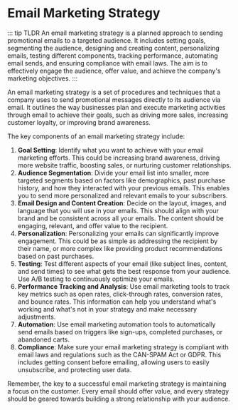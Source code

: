 # Email Marketing Strategy

::: tip TLDR
An email marketing strategy is a planned approach to sending promotional emails to a targeted audience. It includes setting goals, segmenting the audience, designing and creating content, personalizing emails, testing different components, tracking performance, automating email sends, and ensuring compliance with email laws. The aim is to effectively engage the audience, offer value, and achieve the company's marketing objectives.
:::

An email marketing strategy is a set of procedures and techniques that a company uses to send promotional messages directly to its audience via email. It outlines the way businesses plan and execute marketing activities through email to achieve their goals, such as driving more sales, increasing customer loyalty, or improving brand awareness. 

The key components of an email marketing strategy include:

1. **Goal Setting**: Identify what you want to achieve with your email marketing efforts. This could be increasing brand awareness, driving more website traffic, boosting sales, or nurturing customer relationships.
2. **Audience Segmentation**: Divide your email list into smaller, more targeted segments based on factors like demographics, past purchase history, and how they interacted with your previous emails. This enables you to send more personalized and relevant emails to your subscribers.
3. **Email Design and Content Creation**: Decide on the layout, images, and language that you will use in your emails. This should align with your brand and be consistent across all your emails. The content should be engaging, relevant, and offer value to the recipient.
4. **Personalization**: Personalizing your emails can significantly improve engagement. This could be as simple as addressing the recipient by their name, or more complex like providing product recommendations based on past purchases.
5. **Testing**: Test different aspects of your email (like subject lines, content, and send times) to see what gets the best response from your audience. Use A/B testing to continuously optimize your emails.
6. **Performance Tracking and Analysis**: Use email marketing tools to track key metrics such as open rates, click-through rates, conversion rates, and bounce rates. This information can help you understand what's working and what's not in your strategy and make necessary adjustments.
7. **Automation**: Use email marketing automation tools to automatically send emails based on triggers like sign-ups, completed purchases, or abandoned carts.
8. **Compliance**: Make sure your email marketing strategy is compliant with email laws and regulations such as the CAN-SPAM Act or GDPR. This includes getting consent before emailing, allowing users to easily unsubscribe, and protecting user data.

Remember, the key to a successful email marketing strategy is maintaining a focus on the customer. Every email should offer value, and every strategy should be geared towards building a strong relationship with your audience.
